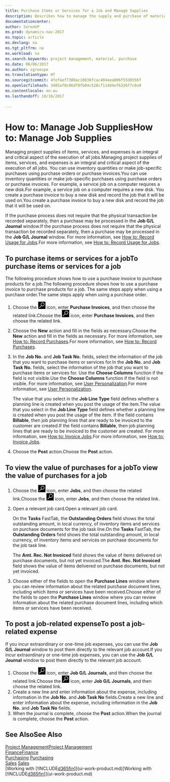 ```yaml
---
title: Purchase Items or Services for a Job and Manage Supplies
description: Describes how to manage the supply and purchase of material and services to jobs.
documentationcenter: 
author: SorenGP
ms.prod: dynamics-nav-2017
ms.topic: article
ms.devlang: na
ms.tgt_pltfrm: na
ms.workload: na
ms.search.keywords: project management, material, purchase
ms.date: 06/06/2017
ms.author: sgroespe
ms.translationtype: HT
ms.sourcegitcommit: 4fefaef7380ac10836fcac404eea006f55d8556f
ms.openlocfilehash: 3405af0c06df0fb04c528cf114d4ef6326f7c0a9
ms.contentlocale: en-au
ms.lasthandoff: 10/16/2017

---
```

# <a name="how-to-manage-job-supplies"></a><span data-ttu-id="adafb-103">How to: Manage Job Supplies</span><span class="sxs-lookup"><span data-stu-id="adafb-103">How to: Manage Job Supplies</span></span>
<span data-ttu-id="adafb-104">Managing project supplies of items, services, and expenses is an integral and critical aspect of the execution of all jobs.</span><span class="sxs-lookup"><span data-stu-id="adafb-104">Managing project supplies of items, services, and expenses is an integral and critical aspect of the execution of all jobs.</span></span> <span data-ttu-id="adafb-105">You can use inventory quantities or make job-specific purchases using purchase orders or purchase invoices.</span><span class="sxs-lookup"><span data-stu-id="adafb-105">You can use inventory quantities or make job-specific purchases using purchase orders or purchase invoices.</span></span> <span data-ttu-id="adafb-106">For example, a service job on a computer requires a new disk.</span><span class="sxs-lookup"><span data-stu-id="adafb-106">For example, a service job on a computer requires a new disk.</span></span> <span data-ttu-id="adafb-107">You create a purchase invoice to buy a new disk and record the job that it will be used on.</span><span class="sxs-lookup"><span data-stu-id="adafb-107">You create a purchase invoice to buy a new disk and record the job that it will be used on.</span></span>

<span data-ttu-id="adafb-108">If the purchase process does not require that the physical transaction be recorded separately, then a purchase may be processed in the **Job G/L Journal** window.</span><span class="sxs-lookup"><span data-stu-id="adafb-108">If the purchase process does not require that the physical transaction be recorded separately, then a purchase may be processed in the **Job G/L Journal** window.</span></span> <span data-ttu-id="adafb-109">For more information, see [How to: Record Usage for Jobs](projects-how-record-job-usage.md).</span><span class="sxs-lookup"><span data-stu-id="adafb-109">For more information, see [How to: Record Usage for Jobs](projects-how-record-job-usage.md).</span></span>

## <a name="to-purchase-items-or-services-for-a-job"></a><span data-ttu-id="adafb-110">To purchase items or services for a job</span><span class="sxs-lookup"><span data-stu-id="adafb-110">To purchase items or services for a job</span></span>
<span data-ttu-id="adafb-111">The following procedure shows how to use a purchase invoice to purchase products for a job.</span><span class="sxs-lookup"><span data-stu-id="adafb-111">The following procedure shows how to use a purchase invoice to purchase products for a job.</span></span> <span data-ttu-id="adafb-112">The same steps apply when using a purchase order.</span><span class="sxs-lookup"><span data-stu-id="adafb-112">The same steps apply when using a purchase order.</span></span>  

1. <span data-ttu-id="adafb-113">Choose the ![Search for Page or Report](media/ui-search/search_small.png "Search for Page or Report icon") icon, enter **Purchase Invoices**, and then choose the related link.</span><span class="sxs-lookup"><span data-stu-id="adafb-113">Choose the ![Search for Page or Report](media/ui-search/search_small.png "Search for Page or Report icon") icon, enter **Purchase Invoices**, and then choose the related link.</span></span>  
2. <span data-ttu-id="adafb-114">Choose the **New** action and fill in the fields as necessary.</span><span class="sxs-lookup"><span data-stu-id="adafb-114">Choose the **New** action and fill in the fields as necessary.</span></span> <span data-ttu-id="adafb-115">For more information, see [How to: Record Purchases](purchasing-how-record-purchases.md).</span><span class="sxs-lookup"><span data-stu-id="adafb-115">For more information, see [How to: Record Purchases](purchasing-how-record-purchases.md).</span></span>
3. <span data-ttu-id="adafb-116">In the **Job No.** and **Job Task No.** fields, select the information of the job that you want to purchase items or services for.</span><span class="sxs-lookup"><span data-stu-id="adafb-116">In the **Job No.** and **Job Task No.** fields, select the information of the job that you want to purchase items or services for.</span></span> <span data-ttu-id="adafb-117">Use the **Choose Columns** function if the field is not visible.</span><span class="sxs-lookup"><span data-stu-id="adafb-117">Use the **Choose Columns** function if the field is not visible.</span></span> <span data-ttu-id="adafb-118">For more information, see [User Personalization](ui-user-personalization.md).</span><span class="sxs-lookup"><span data-stu-id="adafb-118">For more information, see [User Personalization](ui-user-personalization.md).</span></span>

    <span data-ttu-id="adafb-119">The value that you select in the **Job Line Type** field defines whether a planning line is created when you post the usage of the item.</span><span class="sxs-lookup"><span data-stu-id="adafb-119">The value that you select in the **Job Line Type** field defines whether a planning line is created when you post the usage of the item.</span></span> <span data-ttu-id="adafb-120">If the field contains **Billable**, then job planning lines that are ready to be invoiced to the customer are created.</span><span class="sxs-lookup"><span data-stu-id="adafb-120">If the field contains **Billable**, then job planning lines that are ready to be invoiced to the customer are created.</span></span> <span data-ttu-id="adafb-121">For more information, see [How to: Invoice Jobs](projects-how-invoice-jobs.md).</span><span class="sxs-lookup"><span data-stu-id="adafb-121">For more information, see [How to: Invoice Jobs](projects-how-invoice-jobs.md).</span></span>
4. <span data-ttu-id="adafb-122">Choose the **Post** action.</span><span class="sxs-lookup"><span data-stu-id="adafb-122">Choose the **Post** action.</span></span>

## <a name="to-view-the-value-of-purchases-for-a-job"></a><span data-ttu-id="adafb-123">To view the value of purchases for a job</span><span class="sxs-lookup"><span data-stu-id="adafb-123">To view the value of purchases for a job</span></span>
1. <span data-ttu-id="adafb-124">Choose the ![Search for Page or Report](media/ui-search/search_small.png "Search for Page or Report icon") icon, enter **Jobs**, and then choose the related link.</span><span class="sxs-lookup"><span data-stu-id="adafb-124">Choose the ![Search for Page or Report](media/ui-search/search_small.png "Search for Page or Report icon") icon, enter **Jobs**, and then choose the related link.</span></span>
2. <span data-ttu-id="adafb-125">Open a relevant job card.</span><span class="sxs-lookup"><span data-stu-id="adafb-125">Open a relevant job card.</span></span>

    <span data-ttu-id="adafb-126">On the **Tasks** FastTab, the **Outstanding Orders** field shows the total outstanding amount, in local currency, of inventory items and services on purchase documents for the job task line.</span><span class="sxs-lookup"><span data-stu-id="adafb-126">On the **Tasks** FastTab, the **Outstanding Orders** field shows the total outstanding amount, in local currency, of inventory items and services on purchase documents for the job task line.</span></span>  

    <span data-ttu-id="adafb-127">The **Amt. Rec. Not Invoiced** field shows the value of items delivered on purchase documents, but not yet invoiced.</span><span class="sxs-lookup"><span data-stu-id="adafb-127">The **Amt. Rec. Not Invoiced** field shows the value of items delivered on purchase documents, but not yet invoiced.</span></span>  
3. <span data-ttu-id="adafb-128">Choose either of the fields to open the **Purchase Lines** window where you can review information about the related purchase document lines, including which items or services have been received.</span><span class="sxs-lookup"><span data-stu-id="adafb-128">Choose either of the fields to open the **Purchase Lines** window where you can review information about the related purchase document lines, including which items or services have been received.</span></span>

## <a name="to-post-a-job-related-expense"></a><span data-ttu-id="adafb-129">To post a job-related expense</span><span class="sxs-lookup"><span data-stu-id="adafb-129">To post a job-related expense</span></span>
<span data-ttu-id="adafb-130">If you incur extraordinary or one-time job expenses, you can use the **Job G/L Journal** window to post them directly to the relevant job account.</span><span class="sxs-lookup"><span data-stu-id="adafb-130">If you incur extraordinary or one-time job expenses, you can use the **Job G/L Journal** window to post them directly to the relevant job account.</span></span>

1. <span data-ttu-id="adafb-131">Choose the ![Search for Page or Report](media/ui-search/search_small.png "Search for Page or Report icon") icon, enter **Job G/L Journals**, and then choose the related link.</span><span class="sxs-lookup"><span data-stu-id="adafb-131">Choose the ![Search for Page or Report](media/ui-search/search_small.png "Search for Page or Report icon") icon, enter **Job G/L Journals**, and then choose the related link.</span></span>  
2. <span data-ttu-id="adafb-132">Create a new line and enter information about the expense, including information in the **Job No.** and **Job Task No** fields.</span><span class="sxs-lookup"><span data-stu-id="adafb-132">Create a new line and enter information about the expense, including information in the **Job No.** and **Job Task No** fields.</span></span>  
3. <span data-ttu-id="adafb-133">When the journal is complete, choose the **Post** action.</span><span class="sxs-lookup"><span data-stu-id="adafb-133">When the journal is complete, choose the **Post** action.</span></span>

## <a name="see-also"></a><span data-ttu-id="adafb-134">See Also</span><span class="sxs-lookup"><span data-stu-id="adafb-134">See Also</span></span>
[<span data-ttu-id="adafb-135">Project Management</span><span class="sxs-lookup"><span data-stu-id="adafb-135">Project Management</span></span>](projects-manage-projects.md)  
[<span data-ttu-id="adafb-136">Finance</span><span class="sxs-lookup"><span data-stu-id="adafb-136">Finance</span></span>](finance.md)  
<span data-ttu-id="adafb-137">[Purchasing](purchasing-manage-purchasing.md)       </span><span class="sxs-lookup"><span data-stu-id="adafb-137">[Purchasing](purchasing-manage-purchasing.md)       </span></span>  
<span data-ttu-id="adafb-138">[Sales](sales-manage-sales.md)    </span><span class="sxs-lookup"><span data-stu-id="adafb-138">[Sales](sales-manage-sales.md)    </span></span>  
<span data-ttu-id="adafb-139">[Working with [!INCLUDE[d365fin](includes/d365fin_md.md)]](ui-work-product.md)</span><span class="sxs-lookup"><span data-stu-id="adafb-139">[Working with [!INCLUDE[d365fin](includes/d365fin_md.md)]](ui-work-product.md)</span></span>  


